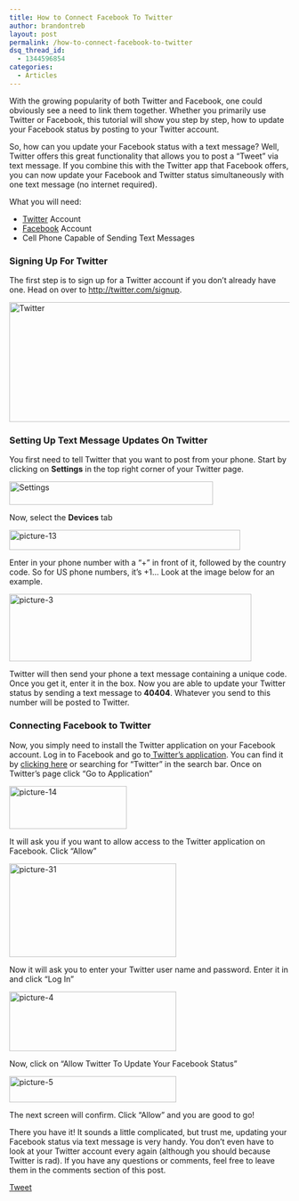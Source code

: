```yaml
---
title: How to Connect Facebook To Twitter
author: brandontreb
layout: post
permalink: /how-to-connect-facebook-to-twitter
dsq_thread_id:
  - 1344596854
categories:
  - Articles
---
```

With the growing popularity of both Twitter and Facebook, one could obviously see a need to link them together. Whether you primarily use Twitter or Facebook, this tutorial will show you step by step, how to update your Facebook status by posting to your Twitter account. 

So, how can you update your Facebook status with a text message? Well, Twitter offers this great functionality that allows you to post a &#8220;Tweet&#8221; via text message. If you combine this with the Twitter app that Facebook offers, you can now update your Facebook and Twitter status simultaneously with one text message (no internet required).

What you will need:

  * [Twitter][1] Account
  * [Facebook][2] Account
  * Cell Phone Capable of Sending Text Messages

### Signing Up For Twitter

The first step is to sign up for a Twitter account if you don&#8217;t already have one. Head on over to <http://twitter.com/signup>.

[<img class="alignnone size-full wp-image-14" title="Twitter" src="http://brandontreb.com/wp-content/uploads/2009/02/picture-11.png" alt="Twitter" width="545" height="215" />][3]

### Setting Up Text Message Updates On Twitter

You first need to tell Twitter that you want to post from your phone. Start by clicking on **Settings** in the top right corner of your Twitter page.

<img class="alignnone size-full wp-image-18" title="Settings" src="http://brandontreb.com/wp-content/uploads/2009/02/picture-2.png" alt="Settings" width="366" height="42" /></p> 

Now, select the **Devices** tab

<img class="alignnone size-full wp-image-19" title="picture-13" src="http://brandontreb.com/wp-content/uploads/2009/02/picture-13.png" alt="picture-13" width="415" height="36" /></p> 

Enter in your phone number with a &#8220;+&#8221; in front of it, followed by the country code. So for US phone numbers, it&#8217;s +1&#8230; Look at the image below for an example.</p> 

<img class="alignnone size-full wp-image-20" title="picture-3" src="http://brandontreb.com/wp-content/uploads/2009/02/picture-3.png" alt="picture-3" width="435" height="121" /></p> 

Twitter will then send your phone a text message containing a unique code. Once you get it, enter it in the box. Now you are able to update your Twitter status by sending a text message to **40404**. Whatever you send to this number will be posted to Twitter.

### Connecting Facebook to Twitter

Now, you simply need to install the Twitter application on your Facebook account. Log in to Facebook and go to[ Twitter&#8217;s application][4]. You can find it by [clicking here][4] or searching for &#8220;Twitter&#8221; in the search bar. Once on Twitter&#8217;s page click &#8220;Go to Application&#8221;

[<img class="size-full wp-image-44 alignnone" title="picture-14" src="http://brandontreb.com/wp-content/uploads/2009/02/picture-14.png" alt="picture-14" width="211" height="77" />][5]

It will ask you if you want to allow access to the Twitter application on Facebook. Click &#8220;Allow&#8221;

[<img class="alignnone size-medium wp-image-45" title="picture-31" src="http://brandontreb.com/wp-content/uploads/2009/02/picture-31-300x168.png" alt="picture-31" width="300" height="168" />][6]

Now it will ask you to enter your Twitter user name and password. Enter it in and click &#8220;Log In&#8221;

[<img class="alignnone size-medium wp-image-46" title="picture-4" src="http://brandontreb.com/wp-content/uploads/2009/02/picture-4-300x107.png" alt="picture-4" width="300" height="107" />][7]

Now, click on &#8220;Allow Twitter To Update Your Facebook Status&#8221;

[<img class="alignnone size-medium wp-image-47" title="picture-5" src="http://brandontreb.com/wp-content/uploads/2009/02/picture-5-300x47.png" alt="picture-5" width="300" height="47" />][8]

The next screen will confirm. Click &#8220;Allow&#8221; and you are good to go!</p> 

There you have it! It sounds a little complicated, but trust me, updating your Facebook status via text message is very handy. You don&#8217;t even have to look at your Twitter account every again (although you should because Twitter is rad). If you have any questions or comments, feel free to leave them in the comments section of this post.

<div style="">
  <a href="http://twitter.com/share" class="twitter-share-button" data-count="horizontal" data-text="How to Connect Facebook To Twitter" data-url="http://brandontreb.com/how-to-connect-facebook-to-twitter"  data-via="brandontreb" data-related="brandontreb:">Tweet</a>
</div>

 [1]: http://twitter.com/
 [2]: http://facebook.com
 [3]: http://twitter.com/signup
 [4]: http://www.facebook.com/apps/application.php?sid=c23a2e7431ca430d5a5ffe3b1008192e&id=2231777543&ref=s
 [5]: http://brandontreb.com/wp-content/uploads/2009/02/picture-14.png
 [6]: http://brandontreb.com/wp-content/uploads/2009/02/picture-31.png
 [7]: http://brandontreb.com/wp-content/uploads/2009/02/picture-4.png
 [8]: http://brandontreb.com/wp-content/uploads/2009/02/picture-5.png